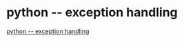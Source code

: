 # python -- exception handling
[python -- exception handling](https://aiwithcloud.com/2022/09/16/python____exception_handling/)